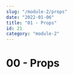 ```yaml
---
slug: "/module-2/props"
date: "2022-01-06"
title: "01 - Props"
id: 21
category: "module-2"
---
```


# 00 - Props